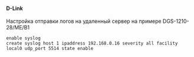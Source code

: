 #### D-Link
Настройка отправки логов на удаленный сервер на примере DGS-1210-28/ME/B1

    enable syslog
    create syslog host 1 ipaddress 192.168.0.16 severity all facility local0 udp_port 5514 state enable
